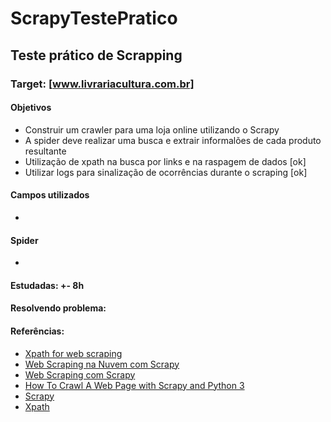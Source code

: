 # ScrapyTestePratico

## Teste prático de Scrapping
### Target: [www.livrariacultura.com.br]

#### Objetivos
* Construir um crawler para uma loja online utilizando o Scrapy
* A spider deve realizar uma busca e extrair informalões de cada produto resultante
* Utilização de xpath na busca por links e na raspagem de dados [ok]
* Utilizar logs para sinalização de ocorrências durante o scraping [ok]


#### Campos utilizados
* 

#### Spider
* 

#### Estudadas: +- 8h
#### Resolvendo problema: 

#### Referências:
* [Xpath for web scraping](https://www.slideshare.net/scrapinghub/xpath-for-web-scraping)
* [Web Scraping na Nuvem com Scrapy](http://pythonclub.com.br/material-do-tutorial-web-scraping-na-nuvem.html)
* [Web Scraping com Scrapy ](https://pythonhelp.wordpress.com/2014/08/05/web-scraping-com-scrapy-primeiros-passos/)
* [How To Crawl A Web Page with Scrapy and Python 3 ](https://www.digitalocean.com/community/tutorials/how-to-crawl-a-web-page-with-scrapy-and-python-3)
* [Scrapy](https://doc.scrapy.org/en/latest/intro/tutorial.html)
* [Xpath](https://doc.scrapy.org/en/xpath-tutorial/topics/xpath-tutorial.html)
